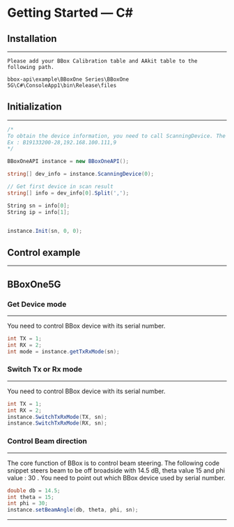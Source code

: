 # Getting Started — C#
## Installation
----------

    Please add your BBox Calibration table and AAkit table to the following path.

    bbox-api\example\BBoxOne Series\BBoxOne  5G\C#\ConsoleApp1\bin\Release\files

## Initialization
----------

```C#
/*
To obtain the device information, you need to call ScanningDevice. The return string contains device_sn and IP address, spliting by ','.  
Ex : B19133200-28,192.168.100.111,9
*/

BBoxOneAPI instance = new BBoxOneAPI();

string[] dev_info = instance.ScanningDevice(0);

// Get first device in scan result
string[] info = dev_info[0].Split(',');

String sn = info[0]; 
String ip = info[1]; 


instance.Init(sn, 0, 0);
```

## Control example
----------

## BBoxOne5G
### Get Device mode
---
You need to control BBox device with its serial number.

```C#
int TX = 1;
int RX = 2;
int mode = instance.getTxRxMode(sn);
```

### Switch Tx or Rx mode
---
You need to control BBox device with its serial number.

```C#
int TX = 1;
int RX = 2;
instance.SwitchTxRxMode(TX, sn);
instance.SwitchTxRxMode(RX, sn);
```

### Control Beam direction
---
The core function of BBox is to control beam steering. The following code snippet steers beam to be off broadside with 14.5 dB, theta value 15 and phi value : 30 . You need to point out which BBox device used by serial number.

```C#
double db = 14.5;
int theta = 15;
int phi = 30;
instance.setBeamAngle(db, theta, phi, sn);
```

 ****

